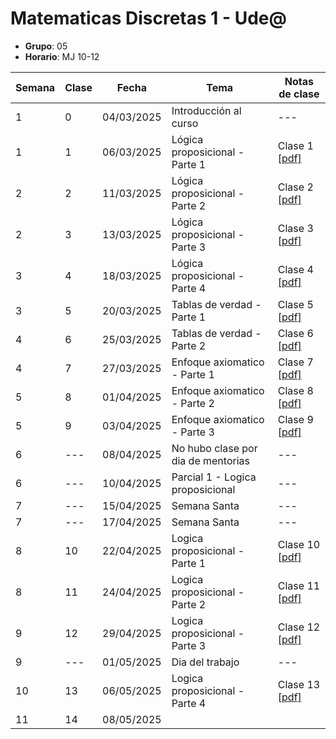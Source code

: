 # Matematicas Discretas 1 - Ude@

* **Grupo**: 05
* **Horario**: MJ 10-12


| Semana | Clase | Fecha        | Tema                               | Notas de clase                            |
|--------|-------|--------------|------------------------------------|-------------------------------------------|
| 1      | 0     | 04/03/2025   | Introducción al curso              | ---                                       |
| 1      | 1     | 06/03/2025   | Lógica proposicional - Parte 1     | Clase 1 [[pdf]](clase1_06-03-2025.pdf)    |
| 2      | 2     | 11/03/2025   | Lógica proposicional - Parte 2     | Clase 2 [[pdf]](clase2_11-03-2025.pdf)    |
| 2      | 3     | 13/03/2025   | Lógica proposicional - Parte 3     | Clase 3 [[pdf]](clase3_13-03-2025.pdf)    |
| 3      | 4     | 18/03/2025   | Lógica proposicional - Parte 4     | Clase 4 [[pdf]](clase4_18-03-2025.pdf)    |
| 3      | 5     | 20/03/2025   | Tablas de verdad - Parte 1         | Clase 5 [[pdf]](clase5_20-03-2025.pdf)    |
| 4      | 6     | 25/03/2025   | Tablas de verdad - Parte 2         | Clase 6 [[pdf]](clase6_25-03-2024.pdf)    |
| 4      | 7     | 27/03/2025   | Enfoque axiomatico - Parte 1       | Clase 7 [[pdf]](clase7_27-03-2025.pdf)    |
| 5      | 8     | 01/04/2025   | Enfoque axiomatico - Parte 2       | Clase 8 [[pdf]](clase8_01-04-2025.pdf)    |
| 5      | 9     | 03/04/2025   | Enfoque axiomatico - Parte 3       | Clase 9 [[pdf]](clase9_03-04-2025.pdf)    |
| 6      | ---   | 08/04/2025   | No hubo clase por dia de mentorias | ---                                       |
| 6      | ---   | 10/04/2025   | Parcial 1 - Logica proposicional   | ---                                       |
| 7      | ---   | 15/04/2025   | Semana Santa                       | ---                                       |
| 7      | ---   | 17/04/2025   | Semana Santa                       | ---                                       |
| 8      | 10    | 22/04/2025   | Logica proposicional - Parte 1     | Clase 10 [[pdf]](clase10_22-04-2025.pdf)  |
| 8      | 11    | 24/04/2025   | Logica proposicional - Parte 2     | Clase 11 [[pdf]](clase11_24-04-2025.pdf)  |
| 9      | 12    | 29/04/2025   | Logica proposicional - Parte 3     | Clase 12 [[pdf]](clase12_29-04-2025.pdf)  |
| 9      | ---   | 01/05/2025   | Dia del trabajo                    | ---                                       |
| 10     | 13    | 06/05/2025   | Logica proposicional - Parte 4     | Clase 13 [[pdf]](clase13_06-05-2025.pdf)  |
| 11     | 14   | 08/05/2025    |                                    |                                           |
